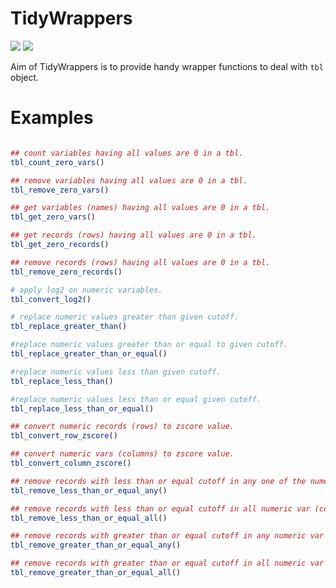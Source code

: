 
<!-- README.md is generated from README.Rmd. Please edit that file -->

# TidyWrappers

<!-- badges: start -->

[![](https://img.shields.io/badge/devel%20version-0.0.0.9000-blue.svg)](https://github.com/cparsania/tidywrappers)
[![](https://img.shields.io/badge/lifecycle-experimental-orange.svg)](https://www.tidyverse.org/lifecycle/#experimental)

<!-- badges: end -->

Aim of TidyWrappers is to provide handy wrapper functions to deal with
`tbl` object.

# Examples

``` r

## count variables having all values are 0 in a tbl. 
tbl_count_zero_vars()

## remove variables having all values are 0 in a tbl.
tbl_remove_zero_vars()

## get variables (names) having all values are 0 in a tbl.
tbl_get_zero_vars()

## get records (rows) having all values are 0 in a tbl.
tbl_get_zero_records()

## remove records (rows) having all values are 0 in a tbl.
tbl_remove_zero_records()

# apply log2 on numeric variables.
tbl_convert_log2()

# replace numeric values greater than given cutoff.
tbl_replace_greater_than()

#replace numeric values greater than or equal to given cutoff.
tbl_replace_greater_than_or_equal()

#replace numeric values less than given cutoff.
tbl_replace_less_than()

#replace numeric values less than or equal given cutoff.
tbl_replace_less_than_or_equal()

## convert numeric records (rows) to zscore value. 
tbl_convert_row_zscore()

## convert numeric vars (columns) to zscore value.
tbl_convert_column_zscore()

## remove records with less than or equal cutoff in any one of the numeric var (column).
tbl_remove_less_than_or_equal_any()

## remove records with less than or equal cutoff in all numeric var (column).
tbl_remove_less_than_or_equal_all()

## remove records with greater than or equal cutoff in any numeric var (column).
tbl_remove_greater_than_or_equal_any()

## remove records with greater than or equal cutoff in all numeric var (column).
tbl_remove_greater_than_or_equal_all()
```
